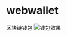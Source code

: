 # webwallet
区块链钱包
![钱包效果](http://111.230.147.227/ueditor/php/upload/image/20200715/1594782571601291.png)
